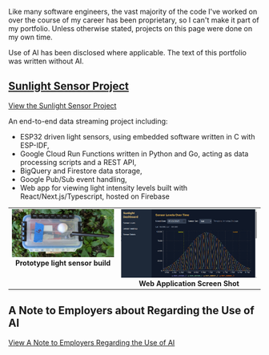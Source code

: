 Like many software engineers, the vast majority of the code I've worked on over the course of my career has been proprietary, so I can't make it part of my portfolio.  Unless otherwise stated, projects on this page were done on my own time.

Use of AI has been disclosed where applicable.  The text of this portfolio was written without AI.

## [Sunlight Sensor Project](sunlight-sensor/README.md)

[View the Sunlight Sensor Project](sunlight-sensor/README.md)

An end-to-end data streaming project including:
- ESP32 driven light sensors, using embedded software written in C with ESP-IDF, 
- Google Cloud Run Functions written in Python and Go, acting as data processing scripts and a REST API,
- BigQuery and Firestore data storage,
- Google Pub/Sub event handling,
- Web app for viewing light intensity levels built with React/Next.js/Typescript, hosted on Firebase

<table role="presentation" style="width:100%; border:none;">
  <tbody>
    <tr>
      <td style="text-align:center; vertical-align:top; border:none;">
        <img src="sunlight-sensor/images/sensor_3_proto_top.jpg" width="400" alt="A top-down view of a white, rectangular prototype enclosure for a light sensor. A small solar panel is visible on top."/>
        <br/>
        <strong>Prototype light sensor build</strong>
      </td>
      <td style="text-align:center; vertical-align:top; border:none;">
        <img src="sunlight-sensor/images/screenshot_sensor_levels_screen.png" width="550" alt="A screenshot of the Sunlight Sensor web application dashboard, showing a bar chart with sensor light levels."/>
        <br/>
        <strong>Web Application Screen Shot</strong>
      </td>
    </tr>
  </tbody>
</table>

## A Note to Employers about Regarding the Use of AI

[View A Note to Employers Regarding the Use of AI](ANote.md)
